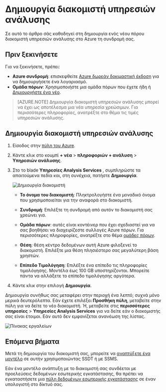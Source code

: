 <properties
   pageTitle="Δημιουργία διακομιστή υπηρεσιών ανάλυσης στο Azure | Microsoft Azure"
   description="Μάθετε πώς μπορείτε να δημιουργήσετε μια παρουσία διακομιστή υπηρεσιών ανάλυσης στο Azure."
   services="analysis-services"
   documentationCenter=""
   authors="minewiskan"
   manager="erikre"
   editor=""
   tags=""/>
<tags
   ms.service="analysis-services"
   ms.devlang="NA"
   ms.topic="article"
   ms.tgt_pltfrm="NA"
   ms.workload="na"
   ms.date="10/24/2016"
   ms.author="owend"/>

# <a name="create-an-analysis-services-server"></a>Δημιουργία διακομιστή υπηρεσιών ανάλυσης
Σε αυτό το άρθρο σάς καθοδηγεί στη δημιουργία ενός νέου πόρου διακομιστή υπηρεσιών ανάλυσης στο Azure τη συνδρομή σας.

## <a name="before-you-begin"></a>Πριν ξεκινήσετε
Για να ξεκινήσετε, πρέπει:

- **Azure συνδρομή**: επισκεφθείτε [Azure δωρεάν δοκιμαστική έκδοση](https://azure.microsoft.com/offers/ms-azr-0044p/) για να δημιουργήσετε ένα λογαριασμό.
- **Ομάδα πόρων**: Χρησιμοποιήστε μια ομάδα πόρων που έχετε ήδη ή [Δημιουργήστε ένα νέο](../azure-resource-manager/resource-group-overview.md).

> [AZURE.NOTE] Δημιουργία διακομιστή υπηρεσιών ανάλυσης μπορεί να έχει ως αποτέλεσμα μια νέα υπηρεσία χρεώσιμων. Για περισσότερες πληροφορίες, ανατρέξτε στο θέμα τις τιμές υπηρεσιών ανάλυσης.

## <a name="create-an-analysis-services-server"></a>Δημιουργία διακομιστή υπηρεσιών ανάλυσης

1. Είσοδος στην [πύλη του Azure](https://portal.azure.com).

2. Κάντε κλικ στο κουμπί **+ νέα** > **πληροφοριών + ανάλυση** > **Υπηρεσιών ανάλυσης**.

3. Στο το blade **Υπηρεσίες Analysis Services** , συμπληρώστε τα απαιτούμενα πεδία και, στη συνέχεια, πατήστε **Δημιουργία**.

    ![Δημιουργία διακομιστή](./media/analysis-services-create-server/aas-create-server-blade.png)

    - **Το όνομα του διακομιστή**: Πληκτρολογήστε ένα μοναδικό όνομα που χρησιμοποιείται για την αναφορά στο διακομιστή.

    - **Συνδρομή**: Επιλέξτε τη συνδρομή από αυτόν το διακομιστή σας χρεώνει για.

    - **Ομάδα πόρων**: αυτές είναι κοντέινερ που έχει σχεδιαστεί για να σας βοηθήσει να διαχειρίζεστε συλλογές Azure πόρων. Για περισσότερες πληροφορίες, ανατρέξτε στο θέμα [ομάδες πόρων](../resource-group-overview.md).

    - **Θέση**: θέση κέντρο δεδομένων αυτή Azure φιλοξενεί το διακομιστή. Επιλέξτε μια θέση πλησιέστερο σας μεγαλύτερη βάση χρηστών.

    - **Επίπεδο Τιμολόγηση**: Επιλέξτε ένα επίπεδο τις πληροφορίες τιμολόγησης. Μοντέλα έως 100 GB υποστηρίζονται. Μπορείτε πάντα να αλλάξετε το επίπεδο τιμολόγησης αργότερα.

4. Κάντε κλικ στην επιλογή **Δημιουργία**.

Δημιουργία συνήθως σας μεταφέρει στην περιοχή ένα λεπτό; συχνά μόνο μερικά δευτερόλεπτα. Εάν έχετε επιλέξει **Προσθήκη πύλη**, μεταβείτε στην πύλη για να δείτε το νέο διακομιστή. Ή, μεταβείτε στις **περισσότερες υπηρεσίες** > **Υπηρεσίες Analysis Services** για να δείτε εάν ο διακομιστής σας είναι έτοιμοι. Εάν αυτό δεν εμφανίζεται ανανέωση της λίστας.

 ![Πίνακας εργαλείων](./media/analysis-services-create-server/aas-create-server-dashboard.png)


## <a name="next-steps"></a>Επόμενα βήματα
Μετά τη δημιουργία του διακομιστή σας, μπορείτε να [αναπτύξετε ένα μοντέλο](analysis-services-deploy.md) σε αυτήν χρησιμοποιώντας SSDT ή με SSMS.

Εάν ένα μοντέλο ανάπτυξη με το διακομιστή σας συνδέεται με προελεύσεις δεδομένων εσωτερικής εγκατάστασης, θα πρέπει να εγκαταστήσετε μια [πύλη δεδομένων εσωτερικής εγκατάστασης](analysis-services-gateway.md) σε έναν υπολογιστή στο δίκτυό σας.
